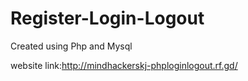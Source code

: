 # Register-Login-Logout
Created using Php and Mysql

website link:http://mindhackerskj-phploginlogout.rf.gd/

